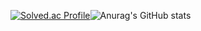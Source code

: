 
[![Solved.ac Profile](http://mazassumnida.wtf/api/v2/generate_badge?boj=tina_98)](https://solved.ac/tina_98/)![Anurag's GitHub stats](https://github-readme-stats.vercel.app/api?username=mjson1954&show_icons=true&theme=highcontrast)

<!--
**mjson1954/mjson1954** is a ✨ _special_ ✨ repository because its `README.md` (this file) appears on your GitHub profile.

Here are some ideas to get you started:

- 🔭 I’m currently working on ...
- 🌱 I’m currently learning ...
- 👯 I’m looking to collaborate on ...
- 🤔 I’m looking for help with ...
- 💬 Ask me about ...
- 📫 How to reach me: ...
- 😄 Pronouns: ...
- ⚡ Fun fact: ...
-->
